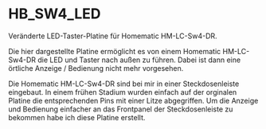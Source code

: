# HB_SW4_LED
Veränderte LED-Taster-Platine für Homematic HM-LC-Sw4-DR.

Die hier dargestellte Platine ermöglicht es von einem Homematic HM-LC-Sw4-DR die LED und Taster nach außen zu führen.
Dabei ist dann eine örtliche Anzeige / Bedienung nicht mehr vorgesehen.

Die Homematic HM-LC-Sw4-DR sind bei mir in einer Steckdosenleiste eingebaut.
In einem frühen Stadium wurden einfach auf der orginalen Platine die entsprechenden Pins mit einer Litze abgegriffen.
Um die Anzeige und Bedienung einfacher an das Frontpanel der Steckdosenleiste zu bekommen 
habe ich diese Platine erstellt. 
